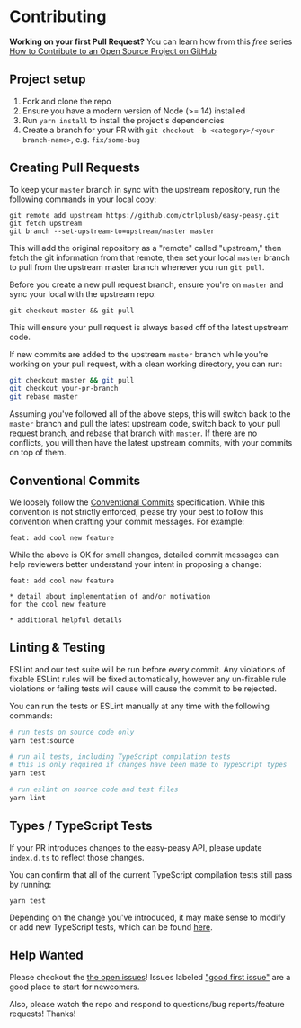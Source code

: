 # Contributing

**Working on your first Pull Request?** You can learn how from this _free_
series [How to Contribute to an Open Source Project on GitHub][egghead]

## Project setup

1.  Fork and clone the repo
2.  Ensure you have a modern version of Node (>= 14) installed
3.  Run `yarn install` to install the project's dependencies
4.  Create a branch for your PR with `git checkout -b <category>/<your-branch-name>`, e.g. `fix/some-bug`

## Creating Pull Requests

To keep your `master` branch in sync with the upstream repository, run the following commands in your local copy:

```
git remote add upstream https://github.com/ctrlplusb/easy-peasy.git
git fetch upstream
git branch --set-upstream-to=upstream/master master
```

This will add the original repository as a "remote" called "upstream," then fetch the git information from that remote, then set your local `master` branch
to pull from the upstream master branch whenever you run `git pull`.

Before you create a new pull request branch, ensure you're on `master` and sync your local with the upstream repo:

```
git checkout master && git pull
```

This will ensure your pull request is always based off of the latest upstream code.

If new commits are added to the upstream `master` branch while you're working on your pull request, with a clean working directory, you can run:

```bash
git checkout master && git pull
git checkout your-pr-branch
git rebase master
```

Assuming you've followed all of the above steps, this will switch back to the `master` branch and pull the latest upstream code, switch back to your pull request branch, and rebase that branch with `master`. If there are no conflicts, you will then have the latest upstream commits, with your commits on top of them.

## Conventional Commits

We loosely follow the [Conventional Commits](https://www.conventionalcommits.org/en/v1.0.0/) specification. While this convention is not strictly enforced, please try your best to follow this convention when crafting your commit messages. For example:

```
feat: add cool new feature
```

While the above is OK for small changes, detailed commit messages can help reviewers better understand your intent in proposing a change:

```
feat: add cool new feature

* detail about implementation of and/or motivation
for the cool new feature

* additional helpful details
```

## Linting & Testing

ESLint and our test suite will be run before every commit. Any violations of fixable ESLint rules will be fixed automatically, however any un-fixable rule violations or failing tests will cause will cause the commit to be rejected.

You can run the tests or ESLint manually at any time with the following commands:

```powershell
# run tests on source code only
yarn test:source

# run all tests, including TypeScript compilation tests
# this is only required if changes have been made to TypeScript types
yarn test

# run eslint on source code and test files
yarn lint
```

## Types / TypeScript Tests

If your PR introduces changes to the easy-peasy API, please update `index.d.ts` to reflect those changes.

You can confirm that all of the current TypeScript compilation tests still pass by running:

```
yarn test
```

Depending on the change you've introduced, it may make sense to modify or add new TypeScript tests, which can be found [here](tests/typescript/).

## Help Wanted

Please checkout the [the open issues][issues]! Issues labeled ["good first issue"][first-issues] are a good place to start for newcomers.

Also, please watch the repo and respond to questions/bug reports/feature
requests! Thanks!

[egghead]: https://egghead.io/courses/how-to-contribute-to-an-open-source-project-on-github

[issues]: https://github.com/ctrlplusb/easy-peasy/issues

[first-issues]: https://github.com/ctrlplusb/easy-peasy/issues?q=is%3Aopen+is%3Aissue+label%3A%22good+first+issue%22